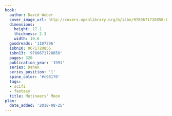 ```yaml
---
book:
  author: David Weber
  cover_image_url: http://covers.openlibrary.org/b/isbn/9780671720858-L.jpg
  dimensions:
    height: 17.1
    thickness: 2.3
    width: 10.6
  goodreads: '1107296'
  isbn10: 0671720856
  isbn13: '9780671720858'
  pages: 320
  publication_year: '1991'
  series: Dahak
  series_position: '1'
  spine_color: '#c98170'
  tags:
  - scifi
  - fantasy
  title: Mutineers' Moon
plan:
  date_added: '2018-08-25'
---
```

